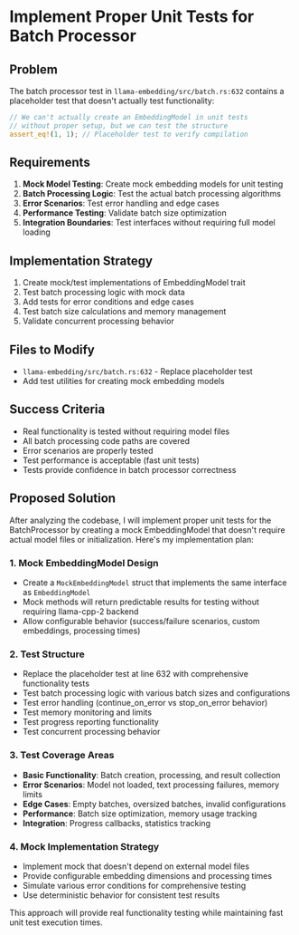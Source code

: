 # Implement Proper Unit Tests for Batch Processor

## Problem
The batch processor test in `llama-embedding/src/batch.rs:632` contains a placeholder test that doesn't actually test functionality:

```rust
// We can't actually create an EmbeddingModel in unit tests
// without proper setup, but we can test the structure
assert_eq!(1, 1); // Placeholder test to verify compilation
```

## Requirements
1. **Mock Model Testing**: Create mock embedding models for unit testing
2. **Batch Processing Logic**: Test the actual batch processing algorithms
3. **Error Scenarios**: Test error handling and edge cases
4. **Performance Testing**: Validate batch size optimization
5. **Integration Boundaries**: Test interfaces without requiring full model loading

## Implementation Strategy
1. Create mock/test implementations of EmbeddingModel trait
2. Test batch processing logic with mock data
3. Add tests for error conditions and edge cases
4. Test batch size calculations and memory management
5. Validate concurrent processing behavior

## Files to Modify
- `llama-embedding/src/batch.rs:632` - Replace placeholder test
- Add test utilities for creating mock embedding models

## Success Criteria
- Real functionality is tested without requiring model files
- All batch processing code paths are covered
- Error scenarios are properly tested
- Test performance is acceptable (fast unit tests)
- Tests provide confidence in batch processor correctness

## Proposed Solution

After analyzing the codebase, I will implement proper unit tests for the BatchProcessor by creating a mock EmbeddingModel that doesn't require actual model files or initialization. Here's my implementation plan:

### 1. Mock EmbeddingModel Design
- Create a `MockEmbeddingModel` struct that implements the same interface as `EmbeddingModel`
- Mock methods will return predictable results for testing without requiring llama-cpp-2 backend
- Allow configurable behavior (success/failure scenarios, custom embeddings, processing times)

### 2. Test Structure
- Replace the placeholder test at line 632 with comprehensive functionality tests
- Test batch processing logic with various batch sizes and configurations  
- Test error handling (continue_on_error vs stop_on_error behavior)
- Test memory monitoring and limits
- Test progress reporting functionality
- Test concurrent processing behavior

### 3. Test Coverage Areas
- **Basic Functionality**: Batch creation, processing, and result collection
- **Error Scenarios**: Model not loaded, text processing failures, memory limits
- **Edge Cases**: Empty batches, oversized batches, invalid configurations
- **Performance**: Batch size optimization, memory usage tracking
- **Integration**: Progress callbacks, statistics tracking

### 4. Mock Implementation Strategy
- Implement mock that doesn't depend on external model files
- Provide configurable embedding dimensions and processing times
- Simulate various error conditions for comprehensive testing
- Use deterministic behavior for consistent test results

This approach will provide real functionality testing while maintaining fast unit test execution times.
